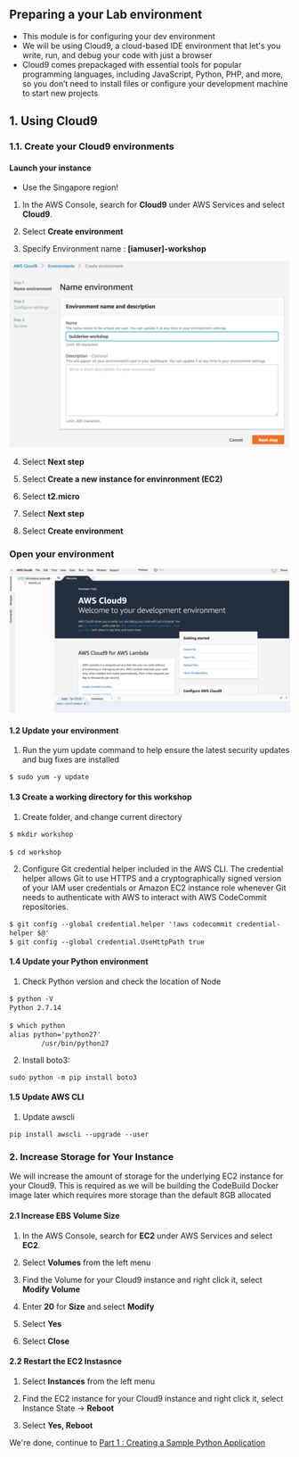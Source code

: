 ## Preparing a your Lab environment

- This module is for configuring your dev environment
- We will be using Cloud9, a cloud-based IDE environment that let's you write, run, and debug your code with just a browser
- Cloud9 comes prepackaged with essential tools for popular programming languages, including JavaScript, Python, PHP, and more, so you don’t need to install files or configure your development machine to start new projects

## 1. Using Cloud9

### 1.1. Create your Cloud9 environments

#### Launch your instance

- Use the Singapore region!

1.  In the AWS Console, search for **Cloud9** under AWS Services and select **Cloud9**.

2.  Select **Create environment**

3.  Specify Environment name : **[iamuser]-workshop**

![ec2 instance](./imgs/00/01.png)

4.  Select **Next step**

5.  Select **Create a new instance for envinronment (EC2)**

6.  Select **t2.micro**

7.  Select **Next step**

8.  Select **Create environment**

### Open your environment

![ec2 instance](./imgs/00/03.png)

#### 1.2 Update your environment

1.  Run the yum update command to help ensure the latest security updates and bug fixes are installed

```
$ sudo yum -y update
```

#### 1.3 Create a working directory for this workshop

1.  Create folder, and change current directory

```
$ mkdir workshop

$ cd workshop
```

2.  Configure Git credential helper included in the AWS CLI. The credential helper allows Git to use HTTPS and a cryptographically signed version of your IAM user credentials or Amazon EC2 instance role whenever Git needs to authenticate with AWS to interact with AWS CodeCommit repositories.

```
$ git config --global credential.helper '!aws codecommit credential-helper $@'
$ git config --global credential.UseHttpPath true
```

#### 1.4 Update your Python environment

1.  Check Python version and check the location of Node

```
$ python -V
Python 2.7.14

$ which python
alias python='python27'
        /usr/bin/python27
```

2.  Install boto3:

```
sudo python -m pip install boto3
```

#### 1.5 Update AWS CLI

1.  Update awscli

```
pip install awscli --upgrade --user
```

### 2. Increase Storage for Your Instance

We will increase the amount of storage for the underlying EC2 instance for your Cloud9. This is required as we will be building the CodeBuild Docker image later which requires more storage than the default 8GB allocated

#### 2.1 Increase EBS Volume Size

1. In the AWS Console, search for **EC2** under AWS Services and select **EC2**.

2. Select **Volumes** from the left menu

3. Find the Volume for your Cloud9 instance and right click it, select **Modify Volume**

4. Enter **20** for **Size** and select **Modify**

5. Select **Yes**

6. Select **Close**

#### 2.2 Restart the EC2 Instasnce

1. Select **Instances** from the left menu

2. Find the EC2 instance for your Cloud9 instance and right click it, select Instance State -> **Reboot**

3. Select **Yes, Reboot**



We're done, continue to [Part 1 : Creating a Sample Python Application](./doc-module-01.md)
